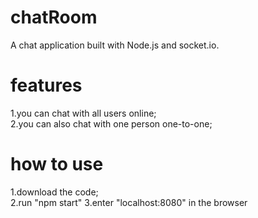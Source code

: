 # chatRoom
A chat application built with Node.js and socket.io.


# features
1.you can chat with all users online;<br/>
2.you can also chat with one person one-to-one;<br/>

# how to use

1.download the code;<br/>
2.run "npm start"
3.enter "localhost:8080" in the browser
